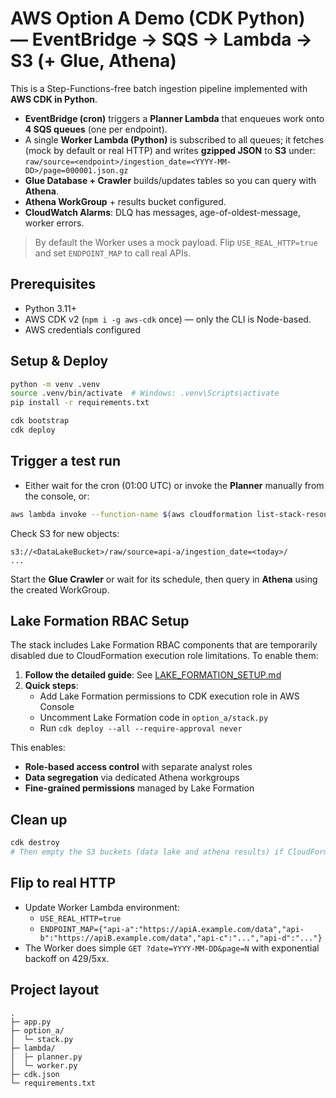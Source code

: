 # AWS Option A Demo (CDK **Python**) — EventBridge → SQS → Lambda → S3 (+ Glue, Athena)

This is a Step-Functions-free batch ingestion pipeline implemented with **AWS CDK in Python**.

- **EventBridge (cron)** triggers a **Planner Lambda** that enqueues work onto **4 SQS queues** (one per endpoint).
- A single **Worker Lambda (Python)** is subscribed to all queues; it fetches (mock by default or real HTTP) and writes **gzipped JSON** to **S3** under:
  `raw/source=<endpoint>/ingestion_date=<YYYY-MM-DD>/page=000001.json.gz`
- **Glue Database + Crawler** builds/updates tables so you can query with **Athena**.
- **Athena WorkGroup** + results bucket configured.
- **CloudWatch Alarms**: DLQ has messages, age-of-oldest-message, worker errors.

> By default the Worker uses a mock payload. Flip `USE_REAL_HTTP=true` and set `ENDPOINT_MAP` to call real APIs.

## Prerequisites
- Python 3.11+
- AWS CDK v2 (`npm i -g aws-cdk` once) — only the CLI is Node-based.
- AWS credentials configured

## Setup & Deploy
```bash
python -m venv .venv
source .venv/bin/activate  # Windows: .venv\Scripts\activate
pip install -r requirements.txt

cdk bootstrap
cdk deploy
```

## Trigger a test run
- Either wait for the cron (01:00 UTC) or invoke the **Planner** manually from the console, or:
```bash
aws lambda invoke --function-name $(aws cloudformation list-stack-resources   --stack-name OptionAIngestionDemoPy   --query "StackResourceSummaries[?LogicalResourceId=='PlannerFn'].PhysicalResourceId"   --output text) /dev/stdout
```

Check S3 for new objects:
```
s3://<DataLakeBucket>/raw/source=api-a/ingestion_date=<today>/
...
```

Start the **Glue Crawler** or wait for its schedule, then query in **Athena** using the created WorkGroup.

## Lake Formation RBAC Setup

The stack includes Lake Formation RBAC components that are temporarily disabled due to CloudFormation execution role limitations. To enable them:

1. **Follow the detailed guide**: See [LAKE_FORMATION_SETUP.md](./LAKE_FORMATION_SETUP.md)
2. **Quick steps**:
   - Add Lake Formation permissions to CDK execution role in AWS Console
   - Uncomment Lake Formation code in `option_a/stack.py`
   - Run `cdk deploy --all --require-approval never`

This enables:
- **Role-based access control** with separate analyst roles
- **Data segregation** via dedicated Athena workgroups  
- **Fine-grained permissions** managed by Lake Formation

## Clean up
```bash
cdk destroy
# Then empty the S3 buckets (data lake and athena results) if CloudFormation can't auto-delete them.
```

## Flip to real HTTP
- Update Worker Lambda environment:
  - `USE_REAL_HTTP=true`
  - `ENDPOINT_MAP={"api-a":"https://apiA.example.com/data","api-b":"https://apiB.example.com/data","api-c":"...","api-d":"..."}`
- The Worker does simple `GET ?date=YYYY-MM-DD&page=N` with exponential backoff on 429/5xx.

## Project layout
```
.
├─ app.py
├─ option_a/
│  └─ stack.py
├─ lambda/
│  ├─ planner.py
│  └─ worker.py
├─ cdk.json
└─ requirements.txt
```
